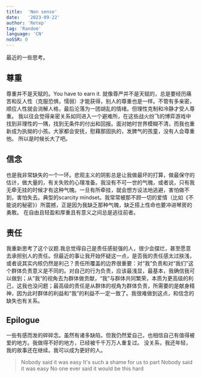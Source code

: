 ```yaml
---
title:  'Non sense'
date:   '2023-09-22'
author: 'Retep' 
tag: 'Random'
language: 'CN'
noSSR: 0
---
```



最近的一些思考。

## 尊重
尊重并不是天赋的。You have to earn it. 就像尊严并不是天赋的，总是要经历痛苦和反人性（克服恐惧，懦弱）才能获得，别人的尊重也是一样。不管有多亲密，顺应人性就会消解人格，最后沦落为一团胡乱的情绪。但理性克制和冷静才受人尊重。
我以往会觉得亲密关系如同进入一个避难所，在这些战火纷飞的博弈游戏中找到非理性的一隅，找到无条件的付出和回报。面对她时世界模糊不清，而我也重新成为执拗的小孩。大家都会安抚，慰藉那固执的，发脾气的孩童，没有人会尊重他。
所以是时候长大了吧。

## 信念
也是我非常缺失的一个一环。悲观主义的阴影总是让我做最坏的打算，做最保守的估计，做大量的，有关失败的心理准备。我没有不可一世的气魄，或者说，只有我无牵无挂的时候才有这种气魄。一旦有所牵挂，就会想方设法地逃避，害怕做不到，害怕失去。典型的scarcity mindset。我常常被那不顾一切的爱情（比如《不能说的秘密》）所震撼，正是因为我缺乏那种气魄，缺乏搭上性命也要冲进琴房的勇敢。
在自由且轻盈和厚重且有意义之间总是逃往前者。

## 责任
我重新思考了这个议题.我总觉得自己是责任感挺强的人，很少会摆烂，甚至愿意去承担别人的责任。但最近的事让我开始怀疑这一点，是否我的责任感太过肤浅，或者说其实内核仍然是利己？责任所覆盖的边界很重要：对“我”负责和对“我们”这个群体负责意义是不同的。对自己的行为负责，应该最浅显，最基本，我确信我可以做到；从”我“的视角去为群体做贡献，“我”与群体共同繁荣，本质为更高级的利己，这我也没问题；最高级的责任是从群体的视角为群体负责，所需要的是献身精神，因为此时群体的利益和“我”的利益不一定一致了。我很难做到这点，和信念的缺失也有关系。


## Epilogue

一些有感而发的碎碎念。虽然有诸多缺陷，但我仍然爱自己，也相信自己有值得被爱的地方。我做得不好的地方，已经被千千万万人重复过。
没关系，我还年轻，我的故事还在继续。我可以成为更好的人。

> Nobody said it was easy
> It's such a shame for us to part
> Nobody said it was easy
> No one ever said it would be this hard